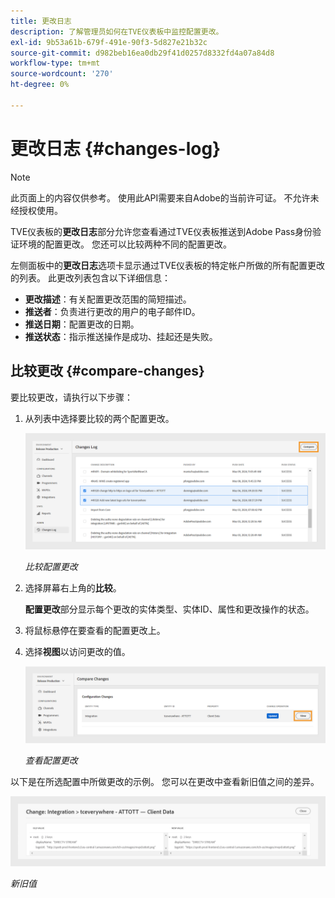 ```yaml
---
title: 更改日志
description: 了解管理员如何在TVE仪表板中监控配置更改。
exl-id: 9b53a61b-679f-491e-90f3-5d827e21b32c
source-git-commit: d982beb16ea0db29f41d0257d8332fd4a07a84d8
workflow-type: tm+mt
source-wordcount: '270'
ht-degree: 0%

---
```


# 更改日志 {#changes-log}

>[!NOTE]
>
>此页面上的内容仅供参考。 使用此API需要来自Adobe的当前许可证。 不允许未经授权使用。

TVE仪表板的&#x200B;**更改日志**&#x200B;部分允许您查看通过TVE仪表板推送到Adobe Pass身份验证环境的配置更改。 您还可以比较两种不同的配置更改。

左侧面板中的&#x200B;**更改日志**&#x200B;选项卡显示通过TVE仪表板的特定帐户所做的所有配置更改的列表。 此更改列表包含以下详细信息：

* **更改描述**：有关配置更改范围的简短描述。
* **推送者**：负责进行更改的用户的电子邮件ID。
* **推送日期**：配置更改的日期。
* **推送状态**：指示推送操作是成功、挂起还是失败。

## 比较更改 {#compare-changes}

要比较更改，请执行以下步骤：

1. 从列表中选择要比较的两个配置更改。

   ![比较配置更改](../assets/tve-dashboard/new-tve-dashboard/review/review-changes-compare-button.png)

   *比较配置更改*

1. 选择屏幕右上角的&#x200B;**比较**。

   **配置更改**&#x200B;部分显示每个更改的实体类型、实体ID、属性和更改操作的状态。

1. 将鼠标悬停在要查看的配置更改上。

1. 选择&#x200B;**视图**&#x200B;以访问更改的值。

   ![查看配置更改](../assets/tve-dashboard/new-tve-dashboard/review/review-changes-view-button.png)

   *查看配置更改*

以下是在所选配置中所做更改的示例。 您可以在更改中查看新旧值之间的差异。

![新旧值](../assets/tve-dashboard/new-tve-dashboard/review/review-change-modal-view.png)

*新旧值*
